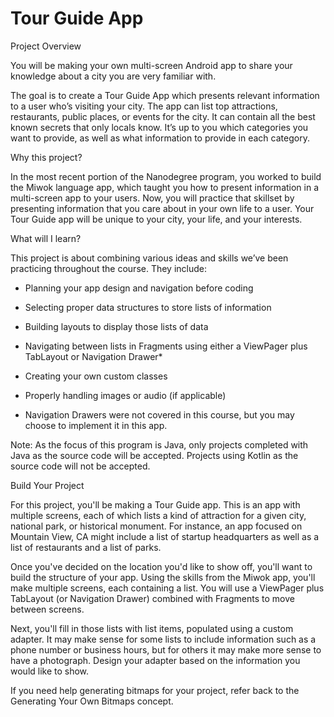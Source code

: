 # Tour Guide App 

Project Overview 

You will be making your own multi-screen Android app to share your knowledge about a city you are very familiar with. 

The goal is to create a Tour Guide App which presents relevant information to a user who’s visiting your city. The app can list top attractions, restaurants, public places, or events for the city. It can contain all the best known secrets that only locals know. It’s up to you which categories you want to provide, as well as what information to provide in each category. 

Why this project? 

In the most recent portion of the Nanodegree program, you worked to build the Miwok language app, which taught you how to present information in a multi-screen app to your users. Now, you will practice that skillset by presenting information that you care about in your own life to a user. Your Tour Guide app will be unique to your city, your life, and your interests. 

What will I learn? 

This project is about combining various ideas and skills we’ve been practicing throughout the course. They include: 

* Planning your app design and navigation before coding 
* Selecting proper data structures to store lists of information 
* Building layouts to display those lists of data 
* Navigating between lists in Fragments using either a ViewPager plus TabLayout or Navigation Drawer* 
* Creating your own custom classes 
* Properly handling images or audio (if applicable) 

* Navigation Drawers were not covered in this course, but you may choose to implement it in this app. 

Note: As the focus of this program is Java, only projects completed with Java as the source code will be accepted. Projects using Kotlin as the source code will not be accepted. 

Build Your Project 

For this project, you'll be making a Tour Guide app. This is an app with multiple screens, each of which lists a kind of attraction for a given city, national park, or historical monument. For instance, an app focused on Mountain View, CA might include a list of startup headquarters as well as a list of restaurants and a list of parks. 

Once you've decided on the location you'd like to show off, you'll want to build the structure of your app. Using the skills from the Miwok app, you'll make multiple screens, each containing a list. You will use a ViewPager plus TabLayout (or Navigation Drawer) combined with Fragments to move between screens. 

Next, you'll fill in those lists with list items, populated using a custom adapter. It may make sense for some lists to include information such as a phone number or business hours, but for others it may make more sense to have a photograph. Design your adapter based on the information you would like to show. 

If you need help generating bitmaps for your project, refer back to the Generating Your Own Bitmaps concept. 
